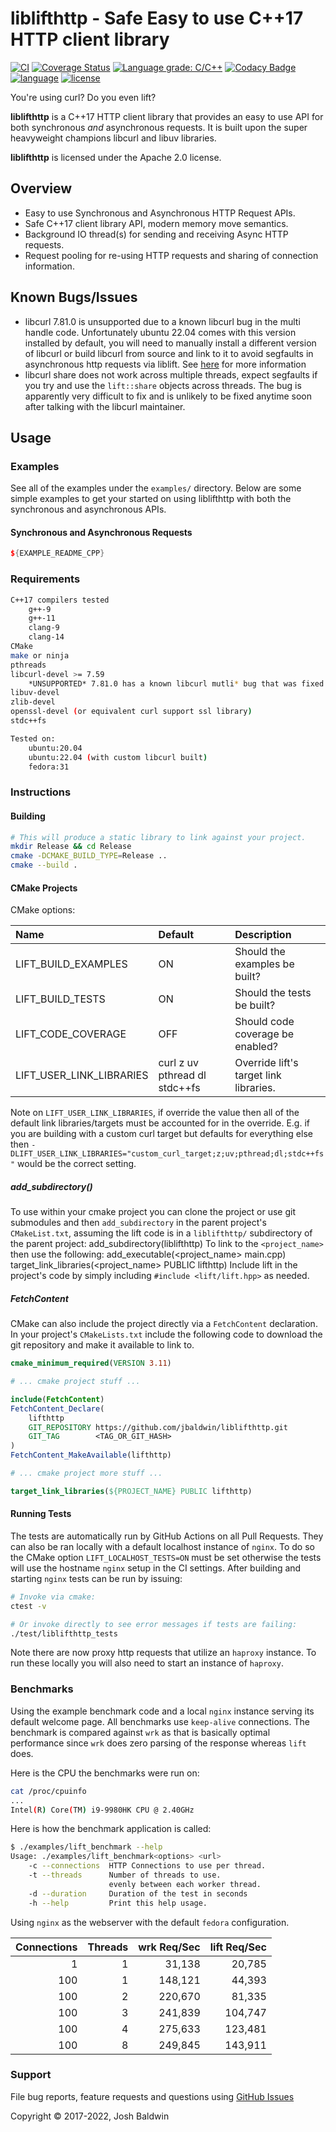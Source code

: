 # liblifthttp - Safe Easy to use C++17 HTTP client library

[![CI](https://github.com/jbaldwin/liblifthttp/workflows/build/badge.svg)](https://github.com/jbaldwin/liblifthttp/workflows/build/badge.svg)
[![Coverage Status](https://coveralls.io/repos/github/jbaldwin/liblifthttp/badge.svg?branch=master)](https://coveralls.io/github/jbaldwin/liblifthttp?branch=master)
[![Language grade: C/C++](https://img.shields.io/lgtm/grade/cpp/g/jbaldwin/liblifthttp.svg?logo=lgtm&logoWidth=18)](https://lgtm.com/projects/g/jbaldwin/liblifthttp/context:cpp)
[![Codacy Badge](https://app.codacy.com/project/badge/Grade/2625260f88524abfa2c2974ad9328e45)](https://www.codacy.com/gh/jbaldwin/liblifthttp/dashboard?utm_source=github.com&amp;utm_medium=referral&amp;utm_content=jbaldwin/liblifthttp&amp;utm_campaign=Badge_Grade)
[![language][badge.language]][language]
[![license][badge.license]][license]

You're using curl? Do you even lift?

**liblifthttp** is a C++17 HTTP client library that provides an easy to use API for both synchronous _and_ asynchronous requests.  It is built upon the super heavyweight champions libcurl and libuv libraries.

**liblifthttp** is licensed under the Apache 2.0 license.

## Overview
* Easy to use Synchronous and Asynchronous HTTP Request APIs.
* Safe C++17 client library API, modern memory move semantics.
* Background IO thread(s) for sending and receiving Async HTTP requests.
* Request pooling for re-using HTTP requests and sharing of connection information.

## Known Bugs/Issues
*   libcurl 7.81.0 is unsupported due to a known libcurl bug in the multi handle code.  Unfortunately ubuntu 22.04 comes with this version installed by default, you will need to manually install a different version of libcurl or build libcurl from source and link to it to avoid segfaults in asynchronous http requests via liblift.  See [here](https://github.com/jbaldwin/liblifthttp/issues/142) for more information
*   libcurl share does not work across multiple threads, expect segfaults if you try and use the `lift::share` objects across threads.  The bug is apparently very difficult to fix and is unlikely to be fixed anytime soon after talking with the libcurl maintainer.

## Usage

### Examples

See all of the examples under the `examples/` directory.  Below are some simple examples
to get your started on using liblifthttp with both the synchronous and asynchronous APIs.

#### Synchronous and Asynchronous Requests
```C++
${EXAMPLE_README_CPP}
```

### Requirements
```bash
C++17 compilers tested
    g++-9
    g++-11
    clang-9
    clang-14
CMake
make or ninja
pthreads
libcurl-devel >= 7.59
    *UNSUPPORTED* 7.81.0 has a known libcurl mutli* bug that was fixed in 7.82.0.
libuv-devel
zlib-devel
openssl-devel (or equivalent curl support ssl library)
stdc++fs

Tested on:
    ubuntu:20.04
    ubuntu:22.04 (with custom libcurl built)
    fedora:31
```

### Instructions

#### Building
```bash
# This will produce a static library to link against your project.
mkdir Release && cd Release
cmake -DCMAKE_BUILD_TYPE=Release ..
cmake --build .
```

#### CMake Projects

CMake options:

| Name                     | Default                       | Description                            |
|:-------------------------|:------------------------------|:---------------------------------------|
| LIFT_BUILD_EXAMPLES      | ON                            | Should the examples be built?          |
| LIFT_BUILD_TESTS         | ON                            | Should the tests be built?             |
| LIFT_CODE_COVERAGE       | OFF                           | Should code coverage be enabled?       |
| LIFT_USER_LINK_LIBRARIES | curl z uv pthread dl stdc++fs | Override lift's target link libraries. |

Note on `LIFT_USER_LINK_LIBRARIES`, if override the value then all of the default link libraries/targets must be
accounted for in the override.  E.g. if you are building with a custom curl target but defaults for everything else
then `-DLIFT_USER_LINK_LIBRARIES="custom_curl_target;z;uv;pthread;dl;stdc++fs"` would be the correct setting.

##### add_subdirectory()
To use within your cmake project you can clone the project or use git submodules and then `add_subdirectory` in the parent project's `CMakeList.txt`,
assuming the lift code is in a `liblifthttp/` subdirectory of the parent project:
    add_subdirectory(liblifthttp)
To link to the `<project_name>` then use the following:
    add_executable(<project_name> main.cpp)
    target_link_libraries(<project_name> PUBLIC lifthttp)
Include lift in the project's code by simply including `#include <lift/lift.hpp>` as needed.

##### FetchContent
CMake can also include the project directly via a `FetchContent` declaration.  In your project's `CMakeLists.txt`
include the following code to download the git repository and make it available to link to.

```cmake
cmake_minimum_required(VERSION 3.11)

# ... cmake project stuff ...

include(FetchContent)
FetchContent_Declare(
    lifthttp
    GIT_REPOSITORY https://github.com/jbaldwin/liblifthttp.git
    GIT_TAG        <TAG_OR_GIT_HASH>
)
FetchContent_MakeAvailable(lifthttp)

# ... cmake project more stuff ...

target_link_libraries(${PROJECT_NAME} PUBLIC lifthttp)
```

#### Running Tests
The tests are automatically run by GitHub Actions on all Pull Requests.  They can also be ran locally with a default
localhost instance of `nginx`.  To do so the CMake option `LIFT_LOCALHOST_TESTS=ON` must be set otherwise the tests
will use the hostname `nginx` setup in the CI settings.  After building and starting `nginx` tests can be run by issuing:

```bash
# Invoke via cmake:
ctest -v

# Or invoke directly to see error messages if tests are failing:
./test/liblifthttp_tests
```

Note there are now proxy http requests that utilize an `haproxy` instance.  To run these locally you will also need
to start an instance of `haproxy`.

### Benchmarks
Using the example benchmark code and a local `nginx` instance serving its default welcome page.  All benchmarks use `keep-alive` connections.  The benchmark is compared against `wrk` as that is basically optimal performance since
`wrk` does zero parsing of the response whereas `lift` does.

Here is the CPU the benchmarks were run on:

```bash
cat /proc/cpuinfo
...
Intel(R) Core(TM) i9-9980HK CPU @ 2.40GHz
```

Here is how the benchmark application is called:

```bash
$ ./examples/lift_benchmark --help
Usage: ./examples/lift_benchmark<options> <url>
    -c --connections  HTTP Connections to use per thread.
    -t --threads      Number of threads to use.
                      evenly between each worker thread.
    -d --duration     Duration of the test in seconds
    -h --help         Print this help usage.
```

Using `nginx` as the webserver with the default `fedora` configuration.

| Connections | Threads | wrk Req/Sec | lift Req/Sec |
|------------:|--------:|------------:|-------------:|
| 1           | 1       | 31,138      | 20,785       |
| 100         | 1       | 148,121     | 44,393       |
| 100         | 2       | 220,670     | 81,335       |
| 100         | 3       | 241,839     | 104,747      |
| 100         | 4       | 275,633     | 123,481      |
| 100         | 8       | 249,845     | 143,911      |

### Support

File bug reports, feature requests and questions using [GitHub Issues](https://github.com/jbaldwin/liblifthttp/issues)

Copyright © 2017-2022, Josh Baldwin

[badge.language]: https://img.shields.io/badge/language-C%2B%2B17-yellow.svg
[badge.license]: https://img.shields.io/badge/license-Apache--2.0-blue

[language]: https://en.wikipedia.org/wiki/C%2B%2B17
[license]: https://en.wikipedia.org/wiki/Apache_License